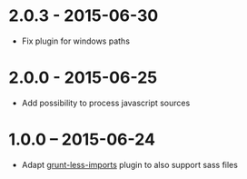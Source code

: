 # 2.0.3 - 2015-06-30

- Fix plugin for windows paths

# 2.0.0 - 2015-06-25

- Add possibility to process javascript sources

# 1.0.0 – 2015-06-24

- Adapt [grunt-less-imports](https://www.npmjs.com/package/grunt-less-imports) plugin to also support sass files
